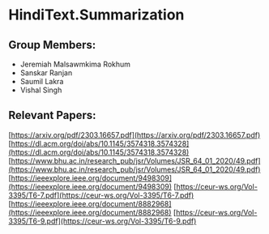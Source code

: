 # HindiText.Summarization

## Group Members:
- Jeremiah Malsawmkima Rokhum
- Sanskar Ranjan
- Saumil Lakra
- Vishal Singh


## Relevant Papers: 
[https://arxiv.org/pdf/2303.16657.pdf](https://arxiv.org/pdf/2303.16657.pdf)
[https://dl.acm.org/doi/abs/10.1145/3574318.3574328](https://dl.acm.org/doi/abs/10.1145/3574318.3574328)
[https://www.bhu.ac.in/research_pub/jsr/Volumes/JSR_64_01_2020/49.pdf](https://www.bhu.ac.in/research_pub/jsr/Volumes/JSR_64_01_2020/49.pdf)
[https://ieeexplore.ieee.org/document/9498309](https://ieeexplore.ieee.org/document/9498309)
[https://ceur-ws.org/Vol-3395/T6-7.pdf](https://ceur-ws.org/Vol-3395/T6-7.pdf)
[https://ieeexplore.ieee.org/document/8882968](https://ieeexplore.ieee.org/document/8882968)
[https://ceur-ws.org/Vol-3395/T6-9.pdf](https://ceur-ws.org/Vol-3395/T6-9.pdf)
